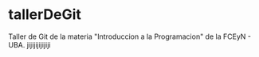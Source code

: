 # tallerDeGit

Taller de Git de la materia "Introduccion a la Programacion" de la FCEyN - UBA.
jijijijijijiji
